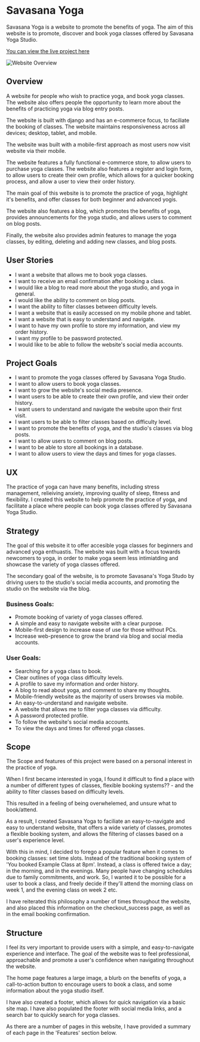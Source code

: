 # Savasana Yoga

Savasana Yoga is a website to promote the benefits of yoga. The aim of this website is to promote, discover and book yoga classes offered by Savasana Yoga Studio. 

[You can view the live project here]()

![Website Overview]()

## Overview

A website for people who wish to practice yoga, and book yoga classes. The website also offers people the opportunity to learn more about the benefits of practicing yoga via blog entry posts.

The website is built with django and has an e-commerce focus, to faciliate the booking of classes. The website maintains responsiveness across all devices; desktop, tablet, and mobile. 

The website was built with a mobile-first approach as most users now visit website via their mobile.

The website features a fully functional e-commerce store, to allow users to purchase yoga classes. The website also features a register and login form, to allow users to create their own profile, which allows for a quicker booking process, and allow a user to view their order history. 


The main goal of this website is to promote the practice of yoga, highlight it's benefits, and offer classes for both beginner and advanced yogis.

The website also features a blog, which promotes the benefits of yoga, provides announcements for the yoga studio, and allows users to comment on blog posts. 

Finally, the website also provides admin features to manage the yoga classes, by editing, deleting and adding new classes, and blog posts.


## User Stories

* I want a website that allows me to book yoga classes.
* I want to receive an email confirmation after booking a class.
* I would like a blog to read more about the yoga studio, and yoga in general.
* I would like the ability to comment on blog posts.  
* I want the ability to filter classes between difficulty levels.
* I want a website that is easily accessed on my mobile phone and tablet. 
* I want a website that is easy to understand and navigate.
* I want to have my own profile to store my information, and view my order history. 
* I want my profile to be password protected.
* I would like to be able to follow the website's social media accounts.

## Project Goals

* I want to promote the yoga classes offered by Savasana Yoga Studio.
* I want to allow users to book yoga classes.
* I want to grow the website's social media presence. 
* I want users to be able to create their own profile, and view their order history.
* I want users to understand and navigate the website upon their first visit. 
* I want users to be able to filter classes based on difficulty level.
* I want to promote the benefits of yoga, and the studio's classes via blog posts.
* I want to allow users to comment on blog posts.
* I want to be able to store all bookings in a database. 
* I want to allow users to view the days and times for yoga classes.


## UX 


The practice of yoga can have many benefits, including stress management, relieiving anxiety, improving quality of sleep, fitness and flexibility. I created this website to help promote the practice of yoga, and facilitate a place where people can book yoga classes offered by Savasana Yoga Studio.


## Strategy 


The goal of this website it to offer accesible yoga classes for beginners and advanced yoga enthuastis. The website was built with a focus towards newcomers to yoga, in order to make yoga seem less intimiatding and showcase the variety of yoga classes offered.

The secondary goal of the website, is to promote Savasana's Yoga Studo by driving users to the studio's social media accounts, and promoting the studio on the website via the blog.


### Business Goals: 

* Promote booking of variety of yoga classes offered.
* A simple and easy to navigate website with a clear purpose.
* Mobile-first design to increase ease of use for those without PCs.
* Increase web-presence to grow the brand via blog and social media accounts.


### User Goals: 

* Searching for a yoga class to book.
* Clear outlines of yoga class difficulty levels.
* A profile to save my information and order history.
* A blog to read about yoga, and comment to share my thoughts.
* Mobile-friendly website as the majority of users browses via mobile. 
* An easy-to-understand and navigate website. 
* A website that allows me to filter yoga classes via difficulty.
* A password protected profile.
* To follow the website's social media accounts. 
* To view the days and times for offered yoga classes.



## Scope 

The Scope and features of this project were based on a personal interest in the practice of yoga. 

When I first became interested in yoga, I found it difficult to find a place with a number of different types of classes, flexible booking systems?? - and the ability to filter classes based on difficulty levels. 

This resulted in a feeling of being overwhelemed, and unsure what to book/attend. 

As a result, I created Savasana Yoga to faciliate an easy-to-navigate and easy to understand website, that offers a wide variety of classes, promotes a flexible booking system, and allows the filtering of classes based on a user's experience level. 

With this in mind, I decided to forego a popular feature when it comes to booking classes: set time slots. Instead of the traditional booking system of 'You booked Example Class at 8pm'. Instead, a class is offered twice a day; in the morning, and in the evenings. Many people have changing schedules due to family commitments, and work. So, I wanted it to be possible for a user to book a class, and freely decide if they'll attend the morning class on week 1, and the evening class on week 2 etc. 

I have reiterated this philosophy a number of times throughout the website, and also placed this information on the checkout_success page, as well as in the email booking confirmation.


## Structure 

I feel its very important to provide users with a simple, and easy-to-navigate experience and interface. The goal of the website was to feel professional, approachable and promote a user's confidence when navigating throughout the website. 

The home page features a large image, a blurb on the benefits of yoga, a call-to-action button to encourage users to book a class, and some information about the yoga studio itself. 

I have also created a footer, which allows for quick navigation via a basic site map. I have also populated the footer with social media links, and a search bar to quickly search for yoga classes. 

As there are a number of pages in this website, I have provided a summary of each page in the 'Features' section below.
